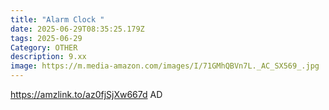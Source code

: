 ```yaml
---
title: "Alarm Clock "
date: 2025-06-29T08:35:25.179Z
tags: 2025-06-29
Category: OTHER
description: 9.xx
image: https://m.media-amazon.com/images/I/71GMhQBVn7L._AC_SX569_.jpg
---
```

https://amzlink.to/az0fjSjXw667d
AD